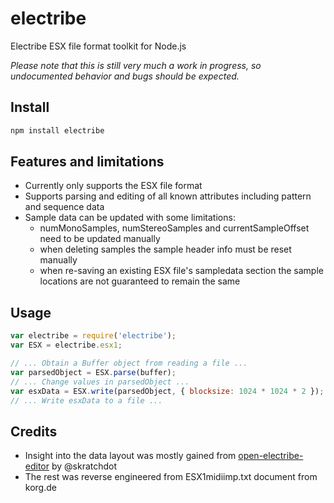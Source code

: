 # electribe

Electribe ESX file format toolkit for Node.js

*Please note that this is still very much a work in progress, so undocumented behavior and bugs should be expected.*

## Install

```sh
npm install electribe
```

## Features and limitations

* Currently only supports the ESX file format
* Supports parsing and editing of all known attributes including pattern and sequence data
* Sample data can be updated with some limitations:
	- numMonoSamples, numStereoSamples and currentSampleOffset need to be updated manually
	- when deleting samples the sample header info must be reset manually
	- when re-saving an existing ESX file's sampledata section the sample locations are not guaranteed to remain the same

## Usage

```javascript
var electribe = require('electribe');
var ESX = electribe.esx1;

// ... Obtain a Buffer object from reading a file ...
var parsedObject = ESX.parse(buffer);
// ... Change values in parsedObject ...
var esxData = ESX.write(parsedObject, { blocksize: 1024 * 1024 * 2 });
// ... Write esxData to a file ...
```

## Credits

* Insight into the data layout was mostly gained from [open-electribe-editor](https://github.com/skratchdot/open-electribe-editor/) by @skratchdot
* The rest was reverse engineered from ESX1midiimp.txt document from korg.de

